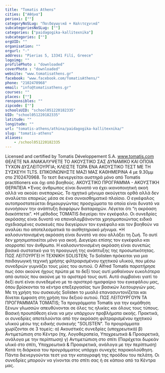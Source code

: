 ```yaml
---
title: "Tomatis Athens"
cities: ["Αθήνα"]
perioxi: [""]
categoryNoSLug: "Παιδαγωγικά + Καλιτεχνικά"
subcategoriesNoSLug: [""]
categories: ["paidagogika-kallitexnika"]
subcategories: [""]
orgUID: ""
organisation: ""
orgurl: "-"
address: "Pierias 5, 13341 Filí, Greece"
logoimg: ""
profilePhoto : "downloaded"
coverPhoto : "downloaded"
website: "www.tomatisathens.gr"
facebook: "www.facebook.com/TomatisAthens/"
phone: "2102470968"
email: "info@tomatisathens.gr"
courses: ""
places: [""]
rensponsibles: ""
zipcode: [""]
schoolsUID: "school051220182335"
UID: "school051220182335"
latitude: ""
longitude: ""
url: "tomatis-athens/athina/paidagogika-kallitexnika/"
slug: "tomatis-athens"
aliases:
    - /school051220182335
---
```





Licensed and certified by Tomatis Développement S.A. www.tomatis.com ΘΕΛΕΤΕ ΝΑ ΑΝΑΚΑΛΥΨΕΤΕ ΤΟ ΑΚΟΥΣΤΙΚΟ ΣΑΣ ΔΥΝΑΜΙΚΟ ΚΑΙ ΟΠΟΙΑ ΤΥΧΟΝ ΔΥΣΛΕΙΤΟΥΡΓΙΑ; ΚΛΕΙΣΤΕ ΤΩΡΑ ΕΝΑ ΑΚΟΥΣΤΙΚΟ ΤΕΣΤ ΜΕ ΤΗ ΣΥΣΚΕΥΗ TLTS. ΕΠΙΚΟΙΝΩΝΗΣΤΕ ΜΑΖΙ ΜΑΣ ΚΑΘΗΜΕΡΙΝΑ 4 με 9.30μμ στο 2102470968. Το τεστ διενεργείται αυστηρά μόνο από Tomatis practitioners και όχι από βοηθούς. ΑΚΟΥΣΤΙΚΟ ΠΡΟΓΡΑΜΜΑ - ΑΚΟΥΣΤΙΚΗ ΘΕΡΑΠΕΙΑ *Ένας άνθρωπος είναι δυνατό να έχει ικανοποιητική ακοή αλλά να ακούει ανεπαρκώς. Το ηχητικό μήνυμα ακούγεται ορθά αλλά δεν αναλύεται επαρκώς μέσα σε ένα συναισθηματικό πλαίσιο. Ο εγκέφαλος αυτοπροστατεύεται δημιουργώντας προσχώματα τα οποία είναι δυνατό να ευνοήσουν την ανάπτυξη διαφόρων διαταραχών. Λέγεται ότι “η ακρόαση διακόπτεται”. *Η μέθοδος TOMATIS διεγείρει τον εγκέφαλο. Οι συνεδρίες ακρόασης είναι δυνατό να επαναλαμβάνονται χρησιμοποιώντας ειδικά σχεδιασμένες συσκευές που διεγείρουν τον εγκέφαλο και τον βοηθούν να αναλύει πιο αποτελεσματικά το αισθητηριακό μήνυμα. *Η καλοσυντονισμένη ακρόαση είναι δυνατό να σου αλλάξει τη ζωή. Το αυτί δεν χρησιμοποιείται μόνο για ακοή. Διεγείρει επίσης τον εγκέφαλο και ισορροπεί τον άνθρωπο. Η καλοσυντονισμένη ακρόαση είναι συνεπώς βασικό συστατικό για τη προαγωγή της ανάπτυξης της προσωπικότητας. ΠΩΣ ΛΕΙΤΟΥΡΓΕΙ Η ΤΕΧΝΙΚΗ SOLISTEN; Το Solisten πρόκειται για μια παιδαγωγική τεχνική χρήσης φιλτραρισμένου ηχητικού υλικού, που μέσω συνεδριών γυμνάζει τους μύες του αυτιού. O Alfred Tomatis παρατήρησε πως όσοι ακούνε ήχους πρώτα με το δεξί τους αυτί μαθαίνουν ευκολότερα από αυτούς που ακούνε με το αριστερό τους αυτί. Αυτό συμβαίνει γιατί το δεξί αυτί είναι συνεδεμένο με το αριστερό ημισφαίριο του εγκεφάλου μας, όπου βρίσκονται τα κέντρα επεξεργασίας των βασικών λειτουργιών μας. Με τη χρήση του συσκευής Solisten το μυαλό επανασυντονίζεται και δίνεται έμφαση στη χρήση του δεξιού αυτιού. ΠΩΣ ΛΕΙΤΟΥΡΓΟΥΝ ΤΑ ΠΡΟΓΡΑΜΜΑΤΑ TOMATIS; Τα προγράμματα Tomatis για την εκμάθηση ξένων γλωσσών απευθύνονται σε όλες τις ηλικίες και όλους τους τύπους. Βασική προυπόθεση είναι να μην υπάρχουν προβλήματα ακοής. Πρακτικά, οι συνεδρίες αποτελούνται από την ακρόαση φιλτραρισμένου ηχητικού υλικού μέσω της ειδικής συσκευής &quot;SOLISTEN&quot;. Τα προγράμματα χωρίζονται σε 3 τομείς: α) Ακουστικές συνεδρίες (υποχρεωτικά) β) Αντιμετώπιση στο Κέντρο (πχ. Λογοθεραπεία, Υποχρεωτικά &amp; Προαιρετικά, ανάλογα με την περίπτωση) γ) Αντιμετώπιση στο σπίτι (Παρέχεται δωρεάν υλικό στο σπίτι, Υποχρεωτικά &amp; Προαιρετικά, ανάλογα με την περίπτωση) Κατά τη διάρκεια του προγράμματος υπάρχει συνεχής παρακολούθηση. Πάντα διενεργούνται τεστ για την καταγραφή της προόδου του πελάτη. Οι συνεδρίες μπορούν να γίνονται στο σπίτι σας ή σε κάποιο από τα Κέντρα μας.